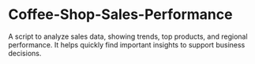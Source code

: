 # Coffee-Shop-Sales-Performance
A script to analyze sales data, showing trends, top products, and regional performance. It helps quickly find important insights to support business decisions. 
